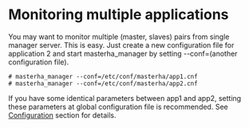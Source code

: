 # Monitoring multiple applications
You may want to monitor multiple (master, slaves) pairs from single manager server. This is easy. Just create a new configuration file for application 2 and start masterha\_manager by setting --conf=(another configuration file).

    # masterha_manager --conf=/etc/conf/masterha/app1.cnf
    # masterha_manager --conf=/etc/conf/masterha/app2.cnf

If you have some identical parameters between app1 and app2, setting these parameters at global configuration file is recommended. See [Configuration](Configuration) section for details.